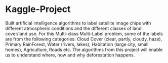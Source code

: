 # Kaggle-Project
Built artificial intelligence algorithms to label satellite image chips with different atmospheric conditions and the different classes of land cover/land use. 
For this Multi-class Multi-Label problem, some of the labels are from the following categories: Cloud Cover (clear, partly, cloudy, haze), Primary RainForest, Water (rivers, lakes), Habitation (large city, small homes), Agriculture, Roads etc.
The algorithms from this project will enable us to understand where, how and why deforestation happens.
